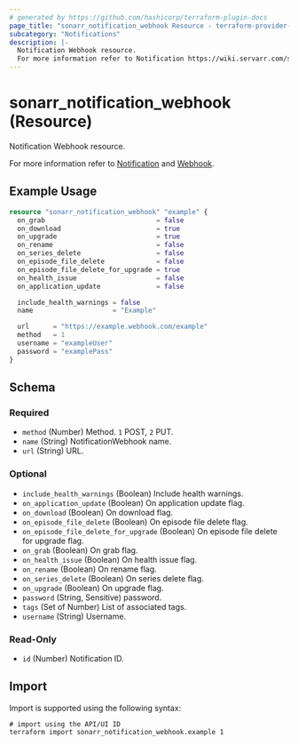 ```yaml
---
# generated by https://github.com/hashicorp/terraform-plugin-docs
page_title: "sonarr_notification_webhook Resource - terraform-provider-sonarr"
subcategory: "Notifications"
description: |-
  Notification Webhook resource.
  For more information refer to Notification https://wiki.servarr.com/sonarr/settings#connect and Webhook https://wiki.servarr.com/sonarr/supported#webhook.
---
```


# sonarr_notification_webhook (Resource)

<!-- subcategory:Notifications -->Notification Webhook resource.
For more information refer to [Notification](https://wiki.servarr.com/sonarr/settings#connect) and [Webhook](https://wiki.servarr.com/sonarr/supported#webhook).

## Example Usage

```terraform
resource "sonarr_notification_webhook" "example" {
  on_grab                            = false
  on_download                        = true
  on_upgrade                         = true
  on_rename                          = false
  on_series_delete                   = false
  on_episode_file_delete             = false
  on_episode_file_delete_for_upgrade = true
  on_health_issue                    = false
  on_application_update              = false

  include_health_warnings = false
  name                    = "Example"

  url      = "https://example.webhook.com/example"
  method   = 1
  username = "exampleUser"
  password = "examplePass"
}
```

<!-- schema generated by tfplugindocs -->
## Schema

### Required

- `method` (Number) Method. `1` POST, `2` PUT.
- `name` (String) NotificationWebhook name.
- `url` (String) URL.

### Optional

- `include_health_warnings` (Boolean) Include health warnings.
- `on_application_update` (Boolean) On application update flag.
- `on_download` (Boolean) On download flag.
- `on_episode_file_delete` (Boolean) On episode file delete flag.
- `on_episode_file_delete_for_upgrade` (Boolean) On episode file delete for upgrade flag.
- `on_grab` (Boolean) On grab flag.
- `on_health_issue` (Boolean) On health issue flag.
- `on_rename` (Boolean) On rename flag.
- `on_series_delete` (Boolean) On series delete flag.
- `on_upgrade` (Boolean) On upgrade flag.
- `password` (String, Sensitive) password.
- `tags` (Set of Number) List of associated tags.
- `username` (String) Username.

### Read-Only

- `id` (Number) Notification ID.

## Import

Import is supported using the following syntax:

```shell
# import using the API/UI ID
terraform import sonarr_notification_webhook.example 1
```
